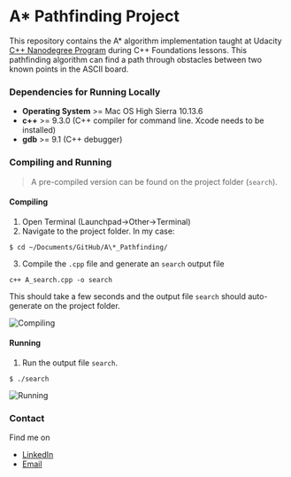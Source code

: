 # A* Pathfinding Project
This repository contains the A* algorithm implementation taught at Udacity [C++ Nanodegree Program](https://www.udacity.com/course/c-plus-plus-nanodegree--nd213) during C++ Foundations lessons. This pathfinding algorithm can find a path through obstacles between two known points in the ASCII board.

### Dependencies for Running Locally
- **Operating System** >= Mac OS High Sierra 10.13.6
- **c++** >= 9.3.0 (C++ compiler for command line. Xcode needs to be installed)
- **gdb** >= 9.1 (C++ debugger)

### Compiling and Running
>A pre-compiled version can be found on the project folder (`search`).
#### Compiling
1. Open Terminal (Launchpad->Other->Terminal)
2. Navigate to the project folder. In my case:
```
$ cd ~/Documents/GitHub/A\*_Pathfinding/
```
3. Compile the `.cpp` file and generate an `search` output file
```
c++ A_search.cpp -o search
```

This should take a few seconds and the output file `search` should auto-generate on the project folder.

![Compiling](https://i.imgur.com/0YdCeBB.png)

#### Running
1. Run the output file `search`.
```
$ ./search
```
![Running](https://i.imgur.com/fxL8214.png)

### Contact
Find me on
* [LinkedIn](https://www.linkedin.com/in/michelle-husbands-correa/)
* [Email](mailto:mrhc93@gmail.com)
